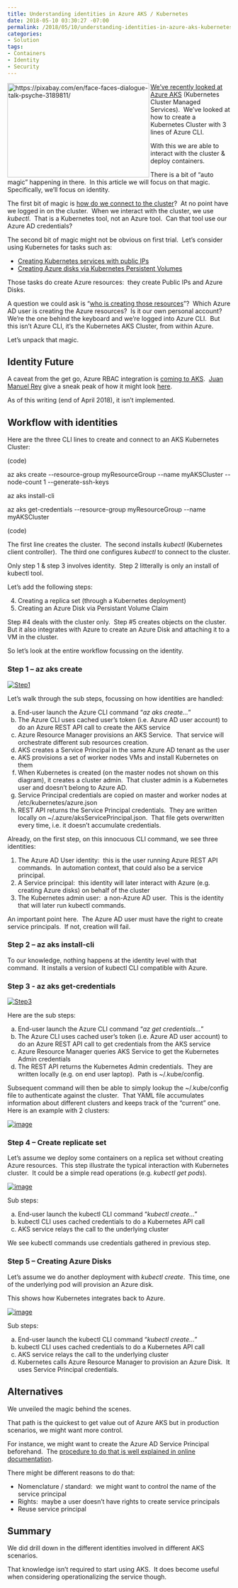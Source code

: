```yaml
---
title: Understanding identities in Azure AKS / Kubernetes
date: 2018-05-10 03:30:27 -07:00
permalink: /2018/05/10/understanding-identities-in-azure-aks-kubernetes/
categories:
- Solution
tags:
- Containers
- Identity
- Security
---
```

<a href="http://vincentlauzon.files.wordpress.com/2018/04/face-3189811_640.jpg"><img style="border:0 currentcolor;float:left;display:inline;background-image:none;" title="From Pixabay" src="/assets/posts/2018/2/understanding-identities-in-azure-aks-kubernetes/face-3189811_640_thumb.jpg" alt="https://pixabay.com/en/face-faces-dialogue-talk-psyche-3189811/" width="320" height="213" align="left" border="0" /></a><a href="https://vincentlauzon.com/2018/05/08/get-started-with-kubernetes-aks-in-azure/">We’ve recently looked at Azure AKS</a> (Kubernetes Cluster Managed Services).  We’ve looked at how to create a Kubernetes Cluster with 3 lines of Azure CLI.

With this we are able to interact with the cluster &amp; deploy containers.

There is a bit of “auto magic” happening in there.  In this article we will focus on that magic.  Specifically, we’ll focus on identity.

The first bit of magic is <u>how do we connect to the cluster</u>?  At no point have we logged in on the cluster.  When we interact with the cluster, we use <em>kubectl</em>.  That is a Kubernetes tool, not an Azure tool.  Can that tool use our Azure AD credentials?

The second bit of magic might not be obvious on first trial.  Let’s consider using Kubernetes for tasks such as:
<ul>
 	<li><a href="https://docs.microsoft.com/en-us/azure/aks/kubernetes-walkthrough#test-the-application">Creating Kubernetes services with public IPs</a></li>
 	<li><a href="https://docs.microsoft.com/en-us/azure/aks/azure-disks-dynamic-pv">Creating Azure disks via Kubernetes Persistent Volumes</a></li>
</ul>
Those tasks do create Azure resources:  they create Public IPs and Azure Disks.

A question we could ask is “<u>who is creating those resources</u>”?  Which Azure AD user is creating the Azure resources?  Is it our own personal account?  We’re the one behind the keyboard and we’re logged into Azure CLI.  But this isn’t Azure CLI, it’s the Kubernetes AKS Cluster, from within Azure.

Let’s unpack that magic.
<h2>Identity Future</h2>
A caveat from the get go, Azure RBAC integration is <a href="https://docs.microsoft.com/en-us/azure/aks/faq#does-aks-support-kubernetes-role-based-access-control-rbac">coming to AKS</a>.  <a href="http://blog.jreypo.io/">Juan Manuel Rey</a> give a sneak peak of how it might look <a href="http://blog.jreypo.io/containers/microsoft/azure/cloud/cloud-native/kubernetes-18-with-rbac-enabled-and-azure-active-directory-integration/">here</a>.

As of this writing (end of April 2018), it isn’t implemented.
<h2>Workflow with identities</h2>
Here are the three CLI lines to create and connect to an AKS Kubernetes Cluster:

(code)

az aks create --resource-group myResourceGroup --name myAKSCluster --node-count 1 --generate-ssh-keys

az aks install-cli

az aks get-credentials --resource-group myResourceGroup --name myAKSCluster

(code)

The first line creates the cluster.  The second installs <em>kubectl </em>(Kubernetes client controller).  The third one configures <em>kubectl</em> to connect to the cluster.

Only step 1 &amp; step 3 involves identity.  Step 2 litterally is only an install of kubectl tool.

Let’s add the following steps:
<ol start="4">
 	<li>Creating a replica set (through a Kubernetes deployment)</li>
 	<li>Creating an Azure Disk via Persistant Volume Claim</li>
</ol>
Step #4 deals with the cluster only.  Step #5 creates objects on the cluster.  But it also integrates with Azure to create an Azure Disk and attaching it to a VM in the cluster.

So let’s look at the entire workflow focussing on the identity.
<h3>Step 1 – az aks create</h3>
<a href="/assets/posts/2018/2/understanding-identities-in-azure-aks-kubernetes/step1.png"><img style="border:0 currentcolor;display:inline;background-image:none;" title="Step1" src="/assets/posts/2018/2/understanding-identities-in-azure-aks-kubernetes/step1_thumb.png" alt="Step1" border="0" /></a>

Let’s walk through the sub steps, focussing on how identities are handled:
<ol style="list-style-type:lower-alpha;">
 	<li>End-user launch the Azure CLI command “<em>az aks create…</em>”</li>
 	<li>The Azure CLI uses cached user’s token (i.e. Azure AD user account) to do an Azure REST API call to create the AKS service</li>
 	<li>Azure Resource Manager provisions an AKS Service.  That service will orchestrate different sub resources creation.</li>
 	<li>AKS creates a Service Principal in the same Azure AD tenant as the user</li>
 	<li>AKS provisions a set of worker nodes VMs and install Kubernetes on them</li>
 	<li>When Kubernetes is created (on the master nodes not shown on this diagram), it creates a cluster admin.  That cluster admin is a Kubernetes user and doesn’t belong to Azure AD.</li>
 	<li>Service Principal credentials are copied on master and worker nodes at /etc/kubernetes/azure.json</li>
 	<li>REST API returns the Service Principal credentials.  They are written locally on ~/.azure/aksServicePrincipal.json.  That file gets overwritten every time, i.e. it doesn’t accumulate credentials.</li>
</ol>
Already, on the first step, on this innocuous CLI command, we see three identities:
<ol>
 	<li>The Azure AD User identity:  this is the user running Azure REST API commands.  In automation context, that could also be a service principal.</li>
 	<li>A Service principal:  this identity will later interact with Azure (e.g. creating Azure disks) on behalf of the cluster</li>
 	<li>The Kubernetes admin user:  a non-Azure AD user.  This is the identity that will later run kubectl commands.</li>
</ol>
An important point here.  The Azure AD user must have the right to create service principals.  If not, creation will fail.
<h3>Step 2 – az aks install-cli</h3>
To our knowledge, nothing happens at the identity level with that command.  It installs a version of kubectl CLI compatible with Azure.
<h3>Step 3 - az aks get-credentials</h3>
<a href="/assets/posts/2018/2/understanding-identities-in-azure-aks-kubernetes/step3.png"><img style="border:0 currentcolor;display:inline;background-image:none;" title="Step3" src="/assets/posts/2018/2/understanding-identities-in-azure-aks-kubernetes/step3_thumb.png" alt="Step3" border="0" /></a>

Here are the sub steps:
<ol style="list-style-type:lower-alpha;"><!--StartFragment-->
 	<li>End-user launch the Azure CLI command “<em>az get credentials…</em>”</li>
 	<li>The Azure CLI uses cached user’s token (i.e. Azure AD user account) to do an
Azure REST API call to get credentials from the AKS service</li>
 	<li>Azure Resource Manager queries AKS Service to get the Kubernetes Admin credentials</li>
 	<li>The REST API returns the Kubernetes Admin credentials.  They are written
locally (e.g. on end user laptop).  Path is ~/.kube/config.</li>
</ol>
Subsequent command will then be able to simply lookup the ~/.kube/config file to authenticate against the cluster.  That YAML file accumulates information about different clusters and keeps track of the “current” one.  Here is an example with 2 clusters:

<a href="/assets/posts/2018/2/understanding-identities-in-azure-aks-kubernetes/image4.png"><img style="border:0 currentcolor;display:inline;background-image:none;" title="image" src="/assets/posts/2018/2/understanding-identities-in-azure-aks-kubernetes/image_thumb4.png" alt="image" border="0" /></a>
<h3>Step 4 – Create replicate set</h3>
Let’s assume we deploy some containers on a replica set without creating Azure resources.  This step illustrate the typical interaction with Kubernetes cluster.  It could be a simple read operations (e.g. <em>kubectl get pods</em>).

<a href="/assets/posts/2018/2/understanding-identities-in-azure-aks-kubernetes/image5.png"><img style="border:0 currentcolor;display:inline;background-image:none;" title="image" src="/assets/posts/2018/2/understanding-identities-in-azure-aks-kubernetes/image_thumb5.png" alt="image" border="0" /></a>

Sub steps:
<ol style="list-style-type:lower-alpha;">
 	<li>End-user launch the kubectl CLI command “<em>kubectl create…</em>”</li>
 	<li>kubectl CLI uses cached credentials to do a Kubernetes API call</li>
 	<li>AKS service relays the call to the underlying cluster</li>
</ol>
We see kubectl commands use credentials gathered in previous step.
<h3>Step 5 – Creating Azure Disks</h3>
Let’s assume we do another deployment with <em>kubectl create</em>.  This time, one of the underlying pod will provision an Azure disk.

This shows how Kubernetes integrates back to Azure.

<a href="/assets/posts/2018/2/understanding-identities-in-azure-aks-kubernetes/image6.png"><img style="border:0 currentcolor;display:inline;background-image:none;" title="image" src="/assets/posts/2018/2/understanding-identities-in-azure-aks-kubernetes/image_thumb6.png" alt="image" border="0" /></a>

Sub steps:
<ol style="list-style-type:lower-alpha;">
 	<li>End-user launch the kubectl CLI command “<em>kubectl create…</em>”</li>
 	<li>kubectl CLI uses cached credentials to do a Kubernetes API call</li>
 	<li>AKS service relays the call to the underlying cluster</li>
 	<li>Kubernetes calls Azure Resource Manager to provision an Azure Disk.  It uses Service Principal credentials.</li>
</ol>
<h2>Alternatives</h2>
We unveiled the magic behind the scenes.

That path is the quickest to get value out of Azure AKS but in production scenarios, we might want more control.

For instance, we might want to create the Azure AD Service Principal beforehand.  The <a href="https://docs.microsoft.com/en-us/azure/aks/kubernetes-service-principal">procedure to do that is well explained in online documentation</a>.

There might be different reasons to do that:
<ul>
 	<li>Nomenclature / standard:  we might want to control the name of the service principal</li>
 	<li>Rights:  maybe a user doesn’t have rights to create service principals</li>
 	<li>Reuse service principal</li>
</ul>
<h2>Summary</h2>
We did drill down in the different identities involved in different AKS scenarios.

That knowledge isn’t required to start using AKS.  It does become useful when considering operationalizing the service though.
<ol style="list-style-type:lower-alpha;"><!--EndFragment--></ol>